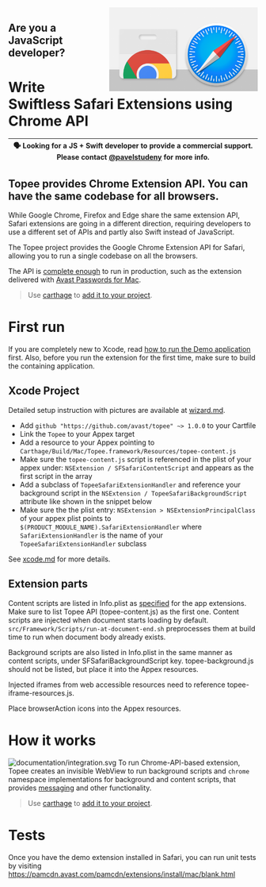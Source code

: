 <img align="right" src="logo.png" width="300px"/>

Are you a JavaScript developer?
-------------------------------

Write Swiftless Safari Extensions using Chrome API
==================================================

| :speaking_head: Looking for a JS + Swift developer to provide a commercial support. Please contact [@pavelstudeny](https://github.com/pavelstudeny) for more info.|
|-----------------------------------------------|

Topee provides Chrome Extension API. You can have the same codebase for all browsers.
-------------------------------------------------------------------------------------

While Google Chrome, Firefox and Edge share the same extension API, Safari extensions are going in a different direction,
requiring developers to use a different set of APIs and partly also Swift instead of JavaScript.

The Topee project provides the Google Chrome Extension API for Safari, allowing you to run a single codebase on all the browsers.

The API is [complete enough](http://htmlpreview.github.io/?https://github.com/avast/topee/blob/master/api.html#) to run in production, such as the extension delivered with [Avast Passwords for Mac](https://www.avast.com/passwords#mac).

> Use [carthage](https://github.com/Carthage/Carthage) to [add it to your project](#xcode-project).


First run
=========

If you are completely new to Xcode, read [how to run the Demo application](documentation/xcode_bootstrap.md) first. Also, before you run the extension for the first time, make sure to build the containing application.

Xcode Project
-------------

Detailed setup instruction with pictures are available at [wizard.md](documentation/wizard.md).

- Add `github "https://github.com/avast/topee" ~> 1.0.0` to your Cartfile
- Link the `Topee` to your Appex target
- Add a resource to your Appex pointing to `Carthage/Build/Mac/Topee.framework/Resources/topee-content.js`
- Make sure the `topee-content.js` script is referenced in the plist of your appex under: `NSExtension / SFSafariContentScript` and appears as the first script in the array
- Add a subclass of `TopeeSafariExtensionHandler` and reference your background script in the `NSExtension / TopeeSafariBackgroundScript` attribute like shown in the snippet below
- Make sure the the plist entry: `NSExtension > NSExtensionPrincipalClass` of your appex plist points to `$(PRODUCT_MODULE_NAME).SafariExtensionHandler` where `SafariExtensionHandler` is the name of your `TopeeSafariExtensionHandler` subclass

See [xcode.md](xcode.md) for more details.

Extension parts
---------------

Content scripts are listed in Info.plist as [specified](https://developer.apple.com/documentation/safariservices/safari_app_extensions/injecting_a_script_into_a_webpage) for the app extensions.
Make sure to list Topee API (topee-content.js) as the first one.
Content scripts are injected when document starts loading by default. `src/Framework/Scripts/run-at-document-end.sh` preprocesses them at build time to run when document body already exists.

Background scripts are also listed in Info.plist in the same manner as content scripts, under SFSafariBackgroundScript key.
topee-background.js should not be listed, but place it into the Appex resources.

Injected iframes from web accessible resources need to reference topee-iframe-resources.js.

Place browserAction icons into the Appex resources.

How it works
====

![documentation/integration.svg](https://raw.github.com/avast/topee/master/documentation/integration.svg?sanitize=true)
To run Chrome-API-based extension, Topee creates an invisible WebView to run background scripts
and `chrome` namespace implementations for background and content scripts, that provides [messaging](messaging.md)
and other functionality.

> Use [carthage](https://github.com/Carthage/Carthage) to [add it to your project](#xcode-project).


Tests
====

Once you have the demo extension installed in Safari, you can run unit tests by visiting https://pamcdn.avast.com/pamcdn/extensions/install/mac/blank.html
